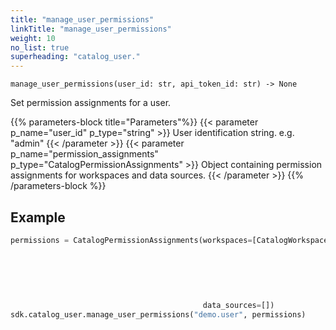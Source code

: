 ```yaml
---
title: "manage_user_permissions"
linkTitle: "manage_user_permissions"
weight: 10
no_list: true
superheading: "catalog_user."
---
```




``manage_user_permissions(user_id: str, api_token_id: str) -> None``

Set permission assignments for a user.

{{% parameters-block title="Parameters"%}}
{{< parameter p_name="user_id" p_type="string" >}}
User identification string. e.g. "admin"
{{< /parameter >}}
{{< parameter p_name="permission_assignments" p_type="CatalogPermissionAssignments" >}}
Object containing permission assignments for workspaces and data sources.
{{< /parameter >}}
{{% /parameters-block %}}

## Example

```python
permissions = CatalogPermissionAssignments(workspaces=[CatalogWorkspacePermissionAssignment(id='demo_west',
                                                                                            permissions=['VIEW',
                                                                                                         'CREATE_AUTOMATION',
                                                                                                         'EXPORT_PDF',
                                                                                                         'CREATE_FILTER_VIEW'],
                                                                                            hierarchy_permissions=[],
                                                                                            name='Demo West')],
                                           data_sources=[])
sdk.catalog_user.manage_user_permissions("demo.user", permissions)
```

